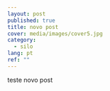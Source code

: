 ```yaml
---
layout: post
published: true
title: novo post
cover: media/images/cover5.jpg
category:
  - silo
lang: pt
ref: ""
---
```

teste novo post
